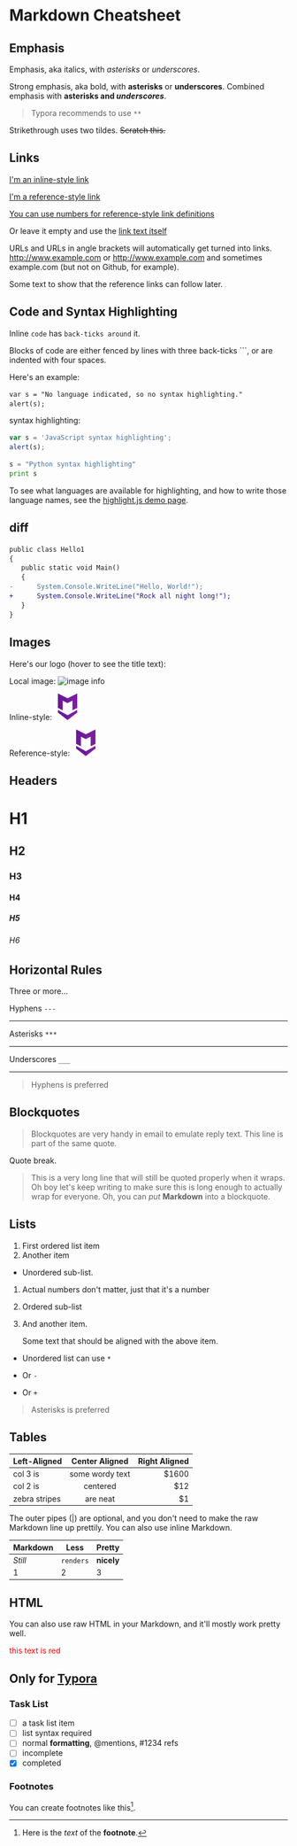 # Markdown Cheatsheet

## Emphasis

Emphasis, aka italics, with _asterisks_ or _underscores_.

Strong emphasis, aka bold, with **asterisks** or **underscores**.
Combined emphasis with **asterisks and _underscores_**.

> Typora recommends to use `**`

Strikethrough uses two tildes. ~~Scratch this.~~

## Links

[I'm an inline-style link](https://www.google.com)

[I'm a reference-style link][arbitrary case-insensitive reference text]

[You can use numbers for reference-style link definitions][1]

Or leave it empty and use the [link text itself]

URLs and URLs in angle brackets will automatically get turned into links.
http://www.example.com or <http://www.example.com> and sometimes
example.com (but not on Github, for example).

Some text to show that the reference links can follow later.

[arbitrary case-insensitive reference text]: https://www.mozilla.org
[1]: http://slashdot.org
[link text itself]: http://www.reddit.com

## Code and Syntax Highlighting

Inline `code` has `back-ticks around` it.

Blocks of code are either fenced by lines with three back-ticks ```, or are indented with four spaces.

Here's an example:

```diff
var s = "No language indicated, so no syntax highlighting."
alert(s);
```

syntax highlighting:

```javascript
var s = 'JavaScript syntax highlighting';
alert(s);
```

```python
s = "Python syntax highlighting"
print s
```

To see what languages are available for highlighting, and how to write those language names, see the [highlight.js demo page](http://softwaremaniacs.org/media/soft/highlight/test.html).

## diff

```diff
public class Hello1
{
   public static void Main()
   {
-      System.Console.WriteLine("Hello, World!");
+      System.Console.WriteLine("Rock all night long!");
   }
}
```

## Images

Here's our logo (hover to see the title text):

Local image:
![image info](icon48.png?raw=true 'local image')

Inline-style:
![alt text](https://github.com/adam-p/markdown-here/raw/master/src/common/images/icon48.png 'Logo Title Text 1')

Reference-style:
![alt text][logo]

[logo]: https://github.com/adam-p/markdown-here/raw/master/src/common/images/icon48.png 'Logo Title Text 2'

## Headers

# H1

## H2

### H3

#### H4

##### H5

###### H6

## Horizontal Rules

Three or more...

Hyphens `---`

---

Asterisks `***`

---

Underscores `___`

---

> Hyphens is preferred

## Blockquotes

> Blockquotes are very handy in email to emulate reply text.
> This line is part of the same quote.

Quote break.

> This is a very long line that will still be quoted properly when it wraps. Oh boy let's keep writing to make sure this is long enough to actually wrap for everyone. Oh, you can _put_ **Markdown** into a blockquote.

## Lists

1. First ordered list item
2. Another item

- Unordered sub-list.

1. Actual numbers don't matter, just that it's a number
1. Ordered sub-list
1. And another item.

   Some text that should be aligned with the above item.

- Unordered list can use `*`

* Or `-`

- Or `+`

> Asterisks is preferred

## Tables

| Left-Aligned  | Center Aligned  | Right Aligned |
| :------------ | :-------------: | ------------: |
| col 3 is      | some wordy text |        \$1600 |
| col 2 is      |    centered     |          \$12 |
| zebra stripes |    are neat     |           \$1 |

The outer pipes (|) are optional, and you don't need to make the raw Markdown line up prettily. You can also use inline Markdown.

| Markdown | Less      | Pretty     |
| -------- | --------- | ---------- |
| _Still_  | `renders` | **nicely** |
| 1        | 2         | 3          |

## HTML

You can also use raw HTML in your Markdown, and it'll mostly work pretty well.

<span style="color:red">this text is red</span>

## Only for [Typora](https://typora.io/)

### Task List

- [ ] a task list item
- [ ] list syntax required
- [ ] normal **formatting**, @mentions, #1234 refs
- [ ] incomplete
- [x] completed

### Footnotes

You can create footnotes like this[^footnote].

[^footnote]: Here is the _text_ of the **footnote**.
